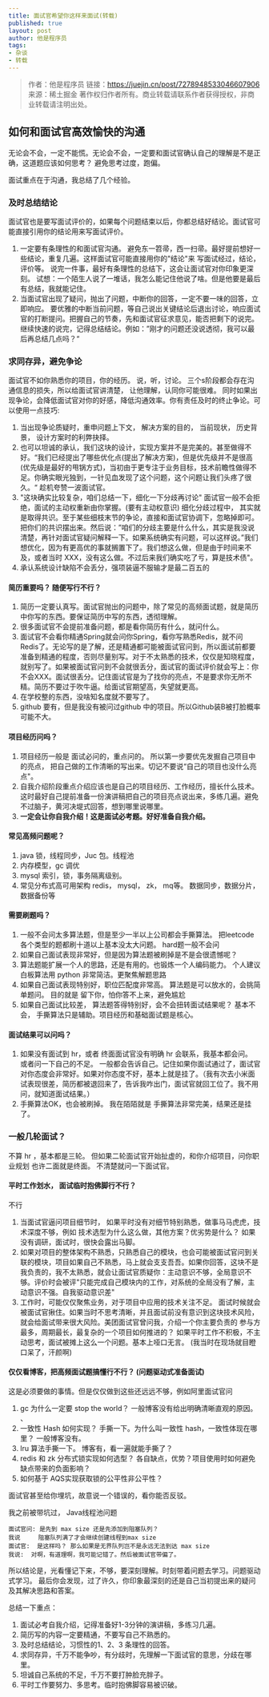 ```yaml
---
title: 面试官希望你这样来面试(转载)
published: true
layout: post
author: 他是程序员
tags:
- 杂谈
- 转载
---
```


> 作者：他是程序员
> 链接：https://juejin.cn/post/7278948533046607906
> 来源：稀土掘金
> 著作权归作者所有。商业转载请联系作者获得授权，非商业转载请注明出处。

## 如何和面试官高效愉快的沟通

无论会不会，一定不能慌。无论会不会，一定要和面试官确认自己的理解是不是正确，这道题应该如何思考？ 避免思考过度，跑偏。

面试重点在于沟通，我总结了几个经验。

### 及时总结结论

面试官也是要写面试评价的，如果每个问题结束以后，你都总结好结论。面试官可能直接引用你的结论用来写面试评价。

1. 一定要有条理性的和面试官沟通。 避免东一笤帚，西一扫帚。最好提前想好一些结论，重复几遍。这样面试官可能直接用你的"结论"来 写面试经过，结论，评价等。 说完一件事，最好有条理性的总结下，这会让面试官对你印象更深刻。 试想：一个陌生人说了一堆话，我怎么能记住他说了啥。但是他要是最后有总结，我就能记住。
2. 当面试官出现了疑问，抛出了问题，中断你的回答，一定不要一味的回答，立即响应。 要优雅的中断当前问题，等自己说出关键结论后退出讨论，响应面试官的打断提问。把握自己的节奏，先和面试官征求意见，能否把剩下的说完。继续快速的说完，记得总结结论。例如：”刚才的问题还没说透彻，我可以最后再总结几点吗？“

### 求同存异，避免争论

面试官不如你熟悉你的项目，你的经历。 说，听，讨论。 三个s阶段都会存在沟通信息的损失，所以给面试官讲清楚， 让他理解，认同你可能很难。 同时如果出现争论，会降低面试官对你的好感，降低沟通效率。你有责任及时的终止争论。可以使用一点技巧:

1. 当出现争论质疑时，重申问题上下文， 解决方案的目的， 当前现状， 历史背景， 设计方案时的利弊抉择。
2. 也可以坦诚的承认，我们这块的设计，实现方案并不是完美的。甚至做得不好。“我们已经提出了哪些优化点(提出了解决方案)，但是优先级并不是很高(优先级是最好的甩锅方式)，当初由于更专注于业务目标，技术前瞻性做得不足。你确实眼光独到，一针见血发现了这个问题，这个问题让我们头疼了很久。“ 趁机夸赞一波面试官。
3. "这块确实比较复杂，咱们总结一下，细化一下分歧再讨论" 面试官一般不会拒绝，面试的主动权重新由你掌握。(要有主动权意识) 细化分歧过程中， 其实就是取得共识。至于某些细枝末节的争论，直接和面试官协调下，忽略掉即可。 把你们的共识摆出来。然后说：”咱们的分歧主要是什么什么，其实是我没说清楚，再针对面试官疑问解释一下。如果系统确实有问题，可以这样说。”我们想优化，因为有更高优的事就搁置下了。我们想这么做，但是由于时间来不及，或者当时 XXX，没有这么做。不过后来我们确实吃了亏，算是技术债"。
4. 承认系统设计缺陷不会丢分，强项装逼不服输才是最二百五的

#### 简历重要吗？ 随便写行不行？

1. 简历一定要认真写。面试官抛出的问题中，除了常见的高频面试题，就是简历中你写的东西。要保证简历中写的东西，透彻理解。
2. 很多面试官不会提前准备问题，都是看你简历有什么，就问什么。
3. 面试官不会看你精通Spring就会问你Spring，看你写熟悉Redis，就不问Redis了。无论写的是了解，还是精通都可能被面试官问到，所以面试前都要准备到精通的程度，否则尽量别写。对于不太熟悉的技术，仅仅是知晓程度，就别写了。如果被面试官问到不会就很丢分，面试官的面试评价就会写上：你不会XXX。面试很丢分。记住面试官是为了找你的亮点，不是要求你无所不精。简历不要过于吹牛逼。给面试官期望高，失望就更高。
4. 在学校整的东西，没啥知名度就不要写了。
5. github 要有，但是我没有被问过github 中的项目。所以Github装B被打脸概率可能不大。

#### 项目经历问吗？

1. 项目经历一般是 面试必问的，重点问的。 所以第一步要优先发掘自己项目中的亮点， 把自己做的工作清晰的写出来。切记不要说“自己的项目也没什么亮点"。
2. 自我介绍阶段重点介绍应该也是自己的项目经历、工作经历，擅长什么技术。这时最好自己提前准备一份演讲稿把自己的项目亮点说出来，多练几遍。避免不过脑子，黄河决堤式回答，想到哪里说哪里。
3. **一定会让你自我介绍！这是面试必考题。好好准备自我介绍。**

#### 常见高频问题呢？

1. java 锁，线程同步，Juc 包。线程池
2. 内存模型，gc 调优
3. mysql 索引，锁，事务隔离级别。
4. 常见分布式高可用架构 redis， mysql， zk， mq等。 数据同步，数据分片，数据备份等

#### 需要刷题吗？

1. 一般不会问太多算法题，但是至少一半以上公司都会手撕算法。  把leetcode 各个类型的题都刷十道以上基本没太大问题。 hard题一般不会问
2. 如果自己面试表现非常好，但是因为算法题被刷掉是不是会很遗憾呢？
3. 算法题能扩展一个人的思路，还是有用的。也锻炼一个人编码能力。 个人建议白板算法用 python 非常简洁。更聚焦解题思路
4. 如果自己面试表现特别好，职位匹配度非常高。 算法题是可以放水的，会挑简单题问。 目的就是 留下你，怕你答不上来，避免尴尬
5. 如果自己面试比较差， 算法题答得特别好，会不会扭转面试结果呢？ 基本不会， 手撕算法只是辅助。项目经历和基础面试题是核心。

#### 面试结果可以问吗？

1. 如果没有面试到 hr，或者 终面面试官没有明确 hr 会联系，我基本都会问。 或者问一下自己的不足。 一般都会告诉自己。记住如果你面试通过了，面试官对你态度会非常好。如果对你态度不好，基本上就是挂了。（我有次去小米面试表现很差，简历都被退回来了，告诉我咋出门，面试官就回工位了。我不用问，就知道面试结果。）
2. 手撕算法OK，也会被刷掉。 我在陌陌就是 手撕算法非常完美，结果还是挂了。

### 一般几轮面试？

不算 hr ，基本都是三轮。 但如果二轮面试官开始扯虚的，和你介绍项目，问你职业规划 也许二面就是终面。 不清楚就问一下面试官。

#### 平时工作划水， 面试临时抱佛脚行不行？

不行

1. 当面试官逼问项目细节时， 如果平时没有对细节特别熟悉，做事马马虎虎，技术深度不够，例如 技术选型为什么这么做，其他方案？优劣势是什么？ 如果没有调研，面试时，很快会露出马脚。
2. 如果对项目的整体架构不熟悉，只熟悉自己的模块，也会可能被面试官问到关联的模块，项目如果自己不熟悉，马上就会支支吾吾。如果你回答，这块不是我负责的，我不太熟悉，就会让面试官质疑你：主动意识不够，全局意识不够。评价时会被评"只能完成自己模块内的工作，对系统的全局没有了解，主动意识不强。自我驱动意识差"
3. 工作时，可能仅仅聚焦业务，对于项目中应用的技术关注不足。 面试时候就会被面试官揪住。如果当时不思考清晰，并且面试前没有意识到这块技术风险， 就会给面试带来很大风险。美团面试官曾问我，介绍一个你主要负责的 参与方最多，周期最长，最复杂的一个项目如何推进的？ 如果平时工作不积极，不主动思考，面试被摊上这么一个问题。基本上哑口无言。 (我当时在现场就目瞪口呆了，汗颜啊)

#### 仅仅看博客，把高频面试题搞懂行不行？ (问题驱动式准备面试)

这是必须要做的事情。但是仅仅做到这些还远远不够，例如阿里面试官问

1. gc 为什么一定要 stop the world？ 一般博客没有给出明确清晰直观的原因。    、
2. 一致性 Hash 如何实现？ 手撕一下。为什么叫一致性 hash，一致性体现在哪里？ 一般博客没有。
3. lru 算法手撕一下。 博客有，看一遍就能手撕了？
4. redis 和 zk 分布式锁实现如何选型？ 各自缺点，优势？项目使用时如何避免缺点带来的负面影响？
5. 如何基于 AQS实现获取锁的公平性非公平性？

面试官甚至给你埋坑，故意说一个错误的，看你能否反驳。

我之前被带坑过， Java线程池问题

```arduino
面试官问: 是先到 max size 还是先添加到阻塞队列？
我说     阻塞队列满了才会继续创建线程到max size
面试官:  是这样吗？ 那么如果是无界队列岂不是永远无法到达 max size 
我说:  对啊，有道理啊，我可能记错了。然后被面试官带偏了。
```

所以结论是，光看懂记下来，不够，要深刻理解。时刻带着问题去学习。问题驱动式学习。 最后你会发现，过了许久，你印象最深刻的还是自己当初提出来的疑问及其解决思路和答案。

总结一下重点：

1. 面试必考自我介绍，记得准备好1-3分钟的演讲稿，多练习几遍。
2. 简历写的内容一定要精通，不要写自己不熟悉的。
3. 及时总结结论，习惯性的1、2、3 条理性的回答。
4. 求同存异，千万不能争吵，有分歧时，先理解一下面试官的意思，分歧在哪里。
5. 坦诚自己系统的不足，千万不要打肿脸充胖子。
6. 平时工作要努力、多思考。临时抱佛脚容易被识破。
